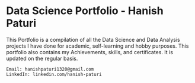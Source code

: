 # Data Science Portfolio - Hanish Paturi
This Portfolio is a compilation of all the Data Science and Data Analysis projects I have done for academic, self-learning and hobby purposes. This portfolio also contains my Achievements, skills, and certificates. It is updated on the regular basis.

    Email: hanishpaturi1320@gmail.com
    LinkedIn: linkedin.com/hanish-paturi
